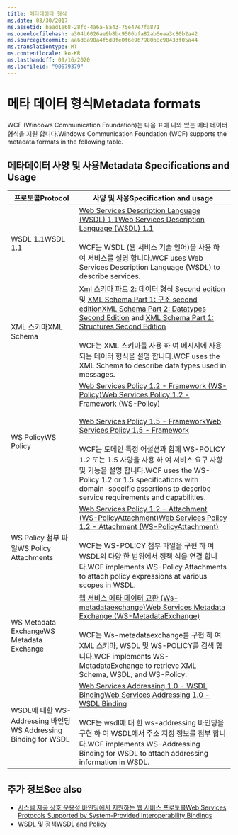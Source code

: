```yaml
---
title: 메타데이터 형식
ms.date: 03/30/2017
ms.assetid: baad1e68-28fc-4a6a-8a43-75e47e7fa871
ms.openlocfilehash: a304b6026ae9b8bc9506bfa82ab6eaa3c80b2a42
ms.sourcegitcommit: aa6d8a90a4f5d8fe0f6e967980b8c98433f05a44
ms.translationtype: MT
ms.contentlocale: ko-KR
ms.lasthandoff: 09/16/2020
ms.locfileid: "90679379"
---
```

# <a name="metadata-formats"></a><span data-ttu-id="1f6b0-102">메타 데이터 형식</span><span class="sxs-lookup"><span data-stu-id="1f6b0-102">Metadata formats</span></span>

<span data-ttu-id="1f6b0-103">WCF (Windows Communication Foundation)는 다음 표에 나와 있는 메타 데이터 형식을 지원 합니다.</span><span class="sxs-lookup"><span data-stu-id="1f6b0-103">Windows Communication Foundation (WCF) supports the metadata formats in the following table.</span></span>  
  
## <a name="metadata-specifications-and-usage"></a><span data-ttu-id="1f6b0-104">메타데이터 사양 및 사용</span><span class="sxs-lookup"><span data-stu-id="1f6b0-104">Metadata Specifications and Usage</span></span>  
  
|<span data-ttu-id="1f6b0-105">프로토콜</span><span class="sxs-lookup"><span data-stu-id="1f6b0-105">Protocol</span></span>|<span data-ttu-id="1f6b0-106">사양 및 사용</span><span class="sxs-lookup"><span data-stu-id="1f6b0-106">Specification and usage</span></span>|  
|--------------|-----------------------------|  
|<span data-ttu-id="1f6b0-107">WSDL 1.1</span><span class="sxs-lookup"><span data-stu-id="1f6b0-107">WSDL 1.1</span></span>|[<span data-ttu-id="1f6b0-108">Web Services Description Language (WSDL) 1.1</span><span class="sxs-lookup"><span data-stu-id="1f6b0-108">Web Services Description Language (WSDL) 1.1</span></span>](https://www.w3.org/TR/wsdl/)<br /><br /> <span data-ttu-id="1f6b0-109">WCF는 WSDL (웹 서비스 기술 언어)을 사용 하 여 서비스를 설명 합니다.</span><span class="sxs-lookup"><span data-stu-id="1f6b0-109">WCF uses Web Services Description Language (WSDL) to describe services.</span></span>|  
|<span data-ttu-id="1f6b0-110">XML 스키마</span><span class="sxs-lookup"><span data-stu-id="1f6b0-110">XML Schema</span></span>|<span data-ttu-id="1f6b0-111">[Xml 스키마 파트 2: 데이터 형식 Second edition](https://www.w3.org/TR/2004/REC-xmlschema-2-20041028/) 및 [XML Schema Part 1: 구조 second edition](https://www.w3.org/TR/2004/REC-xmlschema-1-20041028/)</span><span class="sxs-lookup"><span data-stu-id="1f6b0-111">[XML Schema Part 2: Datatypes Second Edition](https://www.w3.org/TR/2004/REC-xmlschema-2-20041028/) and [XML Schema Part 1: Structures Second Edition](https://www.w3.org/TR/2004/REC-xmlschema-1-20041028/)</span></span><br /><br /> <span data-ttu-id="1f6b0-112">WCF는 XML 스키마를 사용 하 여 메시지에 사용 되는 데이터 형식을 설명 합니다.</span><span class="sxs-lookup"><span data-stu-id="1f6b0-112">WCF uses the XML Schema to describe data types used in messages.</span></span>|  
|<span data-ttu-id="1f6b0-113">WS Policy</span><span class="sxs-lookup"><span data-stu-id="1f6b0-113">WS Policy</span></span>|[<span data-ttu-id="1f6b0-114">Web Services Policy 1.2 - Framework (WS-Policy)</span><span class="sxs-lookup"><span data-stu-id="1f6b0-114">Web Services Policy 1.2 - Framework (WS-Policy)</span></span>](https://www.w3.org/Submission/WS-Policy/)<br /><br /> [<span data-ttu-id="1f6b0-115">Web Services Policy 1.5 - Framework</span><span class="sxs-lookup"><span data-stu-id="1f6b0-115">Web Services Policy 1.5 - Framework</span></span>](https://www.w3.org/TR/ws-policy/)<br /><br /> <span data-ttu-id="1f6b0-116">WCF는 도메인 특정 어설션과 함께 WS-POLICY 1.2 또는 1.5 사양을 사용 하 여 서비스 요구 사항 및 기능을 설명 합니다.</span><span class="sxs-lookup"><span data-stu-id="1f6b0-116">WCF uses the WS-Policy 1.2 or 1.5 specifications with domain-specific assertions to describe service requirements and capabilities.</span></span>|  
|<span data-ttu-id="1f6b0-117">WS Policy 첨부 파일</span><span class="sxs-lookup"><span data-stu-id="1f6b0-117">WS Policy Attachments</span></span>|[<span data-ttu-id="1f6b0-118">Web Services Policy 1.2 - Attachment (WS-PolicyAttachment)</span><span class="sxs-lookup"><span data-stu-id="1f6b0-118">Web Services Policy 1.2 - Attachment (WS-PolicyAttachment)</span></span>](https://www.w3.org/Submission/WS-PolicyAttachment/)<br /><br /> <span data-ttu-id="1f6b0-119">WCF는 WS-POLICY 첨부 파일을 구현 하 여 WSDL의 다양 한 범위에서 정책 식을 연결 합니다.</span><span class="sxs-lookup"><span data-stu-id="1f6b0-119">WCF implements WS-Policy Attachments to attach policy expressions at various scopes in WSDL.</span></span>|  
|<span data-ttu-id="1f6b0-120">WS Metadata Exchange</span><span class="sxs-lookup"><span data-stu-id="1f6b0-120">WS Metadata Exchange</span></span>|[<span data-ttu-id="1f6b0-121">웹 서비스 메타 데이터 교환 (Ws-metadataexchange)</span><span class="sxs-lookup"><span data-stu-id="1f6b0-121">Web Services Metadata Exchange (WS-MetadataExchange)</span></span>](https://www.w3.org/TR/ws-metadata-exchange/)<br /><br /> <span data-ttu-id="1f6b0-122">WCF는 Ws-metadataexchange를 구현 하 여 XML 스키마, WSDL 및 WS-POLICY를 검색 합니다.</span><span class="sxs-lookup"><span data-stu-id="1f6b0-122">WCF implements WS-MetadataExchange to retrieve XML Schema, WSDL, and WS-Policy.</span></span>|  
|<span data-ttu-id="1f6b0-123">WSDL에 대한 WS-Addressing 바인딩</span><span class="sxs-lookup"><span data-stu-id="1f6b0-123">WS Addressing Binding for WSDL</span></span>|[<span data-ttu-id="1f6b0-124">Web Services Addressing 1.0 - WSDL Binding</span><span class="sxs-lookup"><span data-stu-id="1f6b0-124">Web Services Addressing 1.0 - WSDL Binding</span></span>](https://www.w3.org/TR/ws-addr-wsdl/)<br /><br /> <span data-ttu-id="1f6b0-125">WCF는 wsdl에 대 한 ws-addressing 바인딩을 구현 하 여 WSDL에서 주소 지정 정보를 첨부 합니다.</span><span class="sxs-lookup"><span data-stu-id="1f6b0-125">WCF implements WS-Addressing Binding for WSDL to attach addressing information in WSDL.</span></span>|  
  
## <a name="see-also"></a><span data-ttu-id="1f6b0-126">추가 정보</span><span class="sxs-lookup"><span data-stu-id="1f6b0-126">See also</span></span>

- [<span data-ttu-id="1f6b0-127">시스템 제공 상호 운용성 바인딩에서 지원하는 웹 서비스 프로토콜</span><span class="sxs-lookup"><span data-stu-id="1f6b0-127">Web Services Protocols Supported by System-Provided Interoperability Bindings</span></span>](web-services-protocols-supported-by-system-provided-interoperability-bindings.md)
- [<span data-ttu-id="1f6b0-128">WSDL 및 정책</span><span class="sxs-lookup"><span data-stu-id="1f6b0-128">WSDL and Policy</span></span>](wsdl-and-policy.md)
